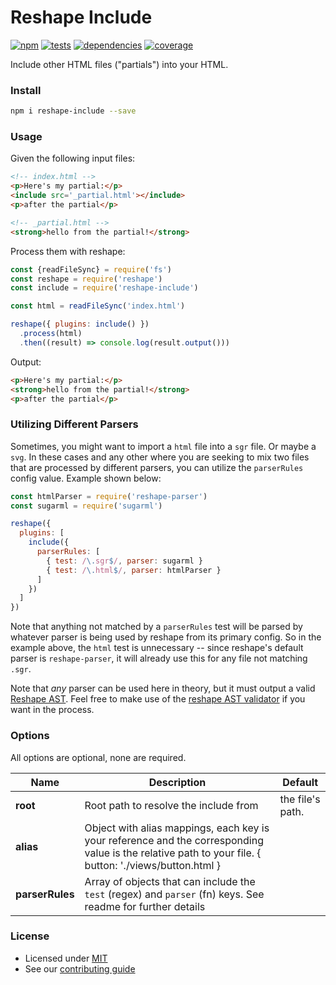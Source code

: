 # Reshape Include

[![npm](https://img.shields.io/npm/v/reshape-include.svg?style=flat-square)](https://npmjs.com/package/reshape-include)
[![tests](https://img.shields.io/travis/reshape/include.svg?style=flat-square)](https://travis-ci.org/reshape/include?branch=master)
[![dependencies](https://img.shields.io/david/reshape/include.svg?style=flat-square)](https://david-dm.org/reshape/include)
[![coverage](https://img.shields.io/coveralls/reshape/include.svg?style=flat-square)](https://coveralls.io/r/reshape/include?branch=master)

Include other HTML files ("partials") into your HTML.

### Install

```sh
npm i reshape-include --save
```

### Usage

Given the following input files:

```html
<!-- index.html -->
<p>Here's my partial:</p>
<include src='_partial.html'></include>
<p>after the partial</p>
```

```html
<!-- _partial.html -->
<strong>hello from the partial!</strong>
```

Process them with reshape:

```js
const {readFileSync} = require('fs')
const reshape = require('reshape')
const include = require('reshape-include')

const html = readFileSync('index.html')

reshape({ plugins: include() })
  .process(html)
  .then((result) => console.log(result.output()))
```

Output:

```html
<p>Here's my partial:</p>
<strong>hello from the partial!</strong>
<p>after the partial</p>
```

### Utilizing Different Parsers

Sometimes, you might want to import a `html` file into a `sgr` file. Or maybe a `svg`. In these cases and any other where you are seeking to mix two files that are processed by different parsers, you can utilize the  `parserRules` config value. Example shown below:

```js
const htmlParser = require('reshape-parser')
const sugarml = require('sugarml')

reshape({
  plugins: [
    include({
      parserRules: [
        { test: /\.sgr$/, parser: sugarml }
        { test: /\.html$/, parser: htmlParser }
      ]
    })
  ]
})
```

Note that anything not matched by a `parserRules` test will be parsed by whatever parser is being used by reshape from its primary config. So in the example above, the `html` test is unnecessary -- since reshape's default parser is `reshape-parser`, it will already use this for any file not matching `.sgr`.

Note that *any* parser can be used here in theory, but it must output a valid [Reshape AST](https://github.com/reshape/reshape#reshape-ast). Feel free to make use of the [reshape AST validator](https://github.com/reshape/plugin-util#validatetreetree) if you want in the process.

### Options

All options are optional, none are required.

| Name | Description | Default |
| ---- | ----------- | ------- |
| **root** | Root path to resolve the include from | the file's path. |
| **alias**| Object with alias mappings, each key is your reference and the corresponding value is the relative path to your file. { button: './views/button.html } | |
| **parserRules**| Array of objects that can include the `test` (regex) and `parser` (fn) keys. See readme for further details | |

### License

- Licensed under [MIT](LICENSE.md)
- See our [contributing guide](contributing.md)
